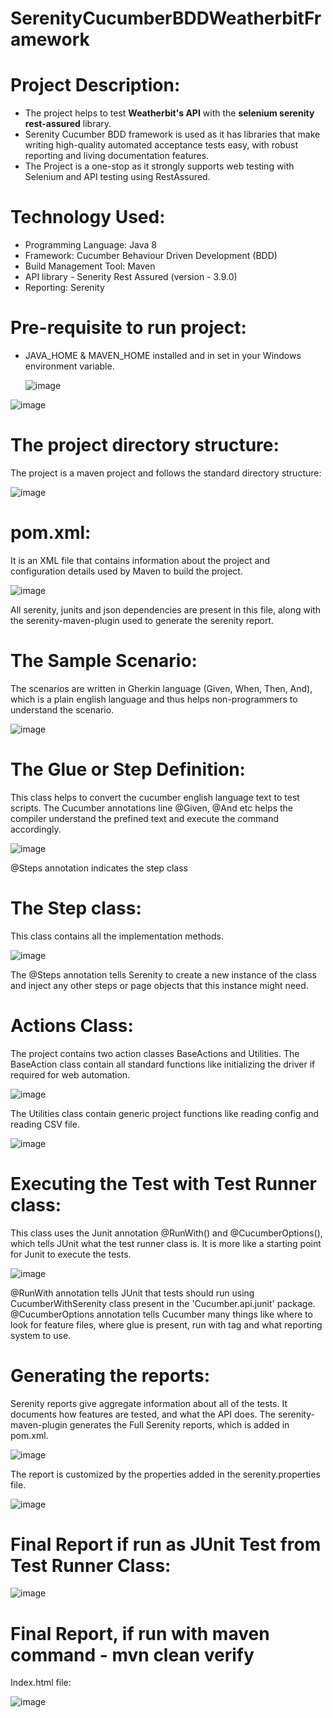 # SerenityCucumberBDDWeatherbitFramework

# Project Description:
* The project helps to test **Weatherbit's API** with the **selenium serenity rest-assured** library.
* Serenity Cucumber BDD framework is used as it has libraries that make writing high-quality automated acceptance tests easy, with robust reporting and living  documentation features.
* The Project is a one-stop as it strongly supports web testing with Selenium and API testing using RestAssured.

# Technology Used:
* Programming Language: Java 8
* Framework: Cucumber Behaviour Driven Development (BDD)
* Build Management Tool: Maven 
* API library - Senerity Rest Assured (version - 3.9.0)
* Reporting: Serenity

# Pre-requisite to run project:
* JAVA_HOME & MAVEN_HOME installed and in set in your Windows environment variable.

  ![image](https://github.com/nsarode09/SerenityCucumberBDDWeatherbitFramework/assets/139661841/93816723-44f5-4913-838a-60a36ed3a197)

![image](https://github.com/nsarode09/SerenityCucumberBDDWeatherbitFramework/assets/139661841/8c091f8c-3bfe-4f7e-a2f2-db9a7aa2bd7e)


# The project directory structure:

The project is a maven project and follows the standard directory structure:

![image](https://github.com/nsarode09/SerenityCucumberBDDWeatherbitFramework/assets/139661841/e4e25805-050b-4417-991c-8226080acf68)

# pom.xml:

It is an XML file that contains information about the project and configuration details used by Maven to build the project.

![image](https://github.com/nsarode09/SerenityCucumberBDDWeatherbitFramework/assets/139661841/f1f7d9ae-fca6-45c4-b45c-98fc809e78ae)

All serenity, junits and json dependencies are present in this file, along with the serenity-maven-plugin used to generate the serenity report.

# The Sample Scenario:

The scenarios are written in Gherkin language (Given, When, Then, And), which is a plain english language and thus helps non-programmers to understand the scenario.

![image](https://github.com/nsarode09/SerenityCucumberBDDWeatherbitFramework/assets/139661841/1ccc43ae-1de5-40e6-98e8-cf1dc5b93eb4)


# The Glue or Step Definition:

This class helps to convert the cucumber english language text to test scripts. The Cucumber annotations line @Given, @And etc helps the compiler understand the prefined text and execute the command accordingly.

![image](https://github.com/nsarode09/SerenityCucumberBDDWeatherbitFramework/assets/139661841/d0c980af-3d53-4844-b872-a24c70519b2b)

@Steps annotation indicates the step class

# The Step class:

This class contains all the implementation methods.

![image](https://github.com/nsarode09/SerenityCucumberBDDWeatherbitFramework/assets/139661841/7d457ea3-2ebb-4c94-9e19-e5bb6419e66b)

The @Steps annotation tells Serenity to create a new instance of the class and inject any other steps or page objects that this instance might need.

# Actions Class:

The project contains two action classes BaseActions and Utilities.
The BaseAction class contain all standard functions like initializing the driver if required for web automation.

![image](https://github.com/nsarode09/SerenityCucumberBDDWeatherbitFramework/assets/139661841/43e1590a-8639-4459-8498-a5a0467935e8)

The Utilities class contain generic project functions like reading config and reading CSV file.

![image](https://github.com/nsarode09/SerenityCucumberBDDWeatherbitFramework/assets/139661841/5114c3d5-b6bc-47c5-9c1b-68382046611d)

# Executing the Test with Test Runner class:

This class uses the Junit annotation @RunWith() and @CucumberOptions(), which tells JUnit what the test runner class is. It is more like a starting point for Junit to execute the tests.

![image](https://github.com/nsarode09/SerenityCucumberBDDWeatherbitFramework/assets/139661841/54deeda6-7023-4bab-9d15-44e9baa9d6cd)

@RunWith annotation tells JUnit that tests should run using CucumberWithSerenity class present in the 'Cucumber.api.junit' package.
@CucumberOptions annotation tells Cucumber many things like where to look for feature files, where glue is present, run with tag and what reporting system to use.

# Generating the reports:

Serenity reports give aggregate information about all of the tests. It documents how features are tested, and what the API does.
The serenity-maven-plugin generates the Full Serenity reports, which is added in pom.xml.

![image](https://github.com/nsarode09/SerenityCucumberBDDWeatherbitFramework/assets/139661841/a361daae-ac63-45b7-8b6e-0d7f885e0b28)

The report is customized by the properties added in the serenity.properties file.

![image](https://github.com/nsarode09/SerenityCucumberBDDWeatherbitFramework/assets/139661841/d398c902-bc03-4efe-a3f5-fb466dd4b06d)

# Final Report if run as JUnit Test from Test Runner Class:

![image](https://github.com/nsarode09/SerenityCucumberBDDWeatherbitFramework/assets/139661841/0b29808a-78e2-4ad7-80a5-b8d37665ce61)

# Final Report, if run with maven command - mvn clean verify

 Index.html file:

 ![image](https://github.com/nsarode09/SerenityCucumberBDDWeatherbitFramework/assets/139661841/bc1e92f9-3ded-4698-bcfc-2e184efca699)

